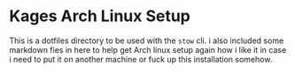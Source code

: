 # Kages Arch Linux Setup
This is a dotfiles directory to be used with the `stow` cli. i also included some markdown fies in here to help get Arch linux setup again how i like it in case i need to put it on another machine or fuck up this installation somehow.
